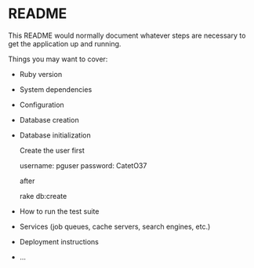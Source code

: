 # README

This README would normally document whatever steps are necessary to get the
application up and running.

Things you may want to cover:

* Ruby version

* System dependencies

* Configuration

* Database creation

* Database initialization

  Create the user first
  
  username: pguser
  password: CatetO37

  after 

  rake db:create

* How to run the test suite

* Services (job queues, cache servers, search engines, etc.)

* Deployment instructions

* ...
